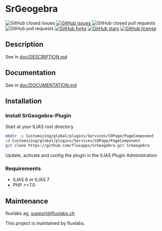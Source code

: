 # SrGeogebra #

![GitHub closed issues](https://img.shields.io/github/issues-closed/fluxapps/SrGeogebra?style=flat-square&color=success)
[![GitHub issues](https://img.shields.io/github/issues/fluxapps/SrGeogebra?style=flat-square&color=yellow)](https://github.com/fluxapps/SrGeogebra/issues)
![GitHub closed pull requests](https://img.shields.io/github/issues-pr-closed/fluxapps/SrGeogebra?style=flat-square&color=success)
![GitHub pull requests](https://img.shields.io/github/issues-pr/fluxapps/SrGeogebra?style=flat-square&color=yellow)
[![GitHub forks](https://img.shields.io/github/forks/fluxapps/SrGeogebra?style=flat-square&color=blueviolet)](https://github.com/fluxapps/SrGeogebra/network)
[![GitHub stars](https://img.shields.io/github/stars/fluxapps/SrGeogebra?style=flat-square&color=blueviolet)](https://github.com/fluxapps/SrGeogebra/stargazers)
[![GitHub license](https://img.shields.io/github/license/fluxapps/SrGeogebra?style=flat-square)](https://github.com/fluxapps/SrGeogebra/blob/main/LICENSE.md)

## Description
See in [doc/DESCRIPTION.md](./doc/DESCRIPTION.md)

## Documentation
See in [doc/DOCUMENTATION.md](./doc/DOCUMENTATION.md)

## Installation

### Install SrGeogebra-Plugin
Start at your ILIAS root directory
```bash
mkdir -p Customizing/global/plugins/Services/COPage/PageComponent
cd Customizing/global/plugins/Services/COPage/PageComponent
git clone https://github.com/fluxapps/SrGeogebra.git SrGeogebra
```
Update, activate and config the plugin in the ILIAS Plugin Administration

### Requirements
* ILIAS 6 or ILIAS 7
* PHP >=7.0

## Maintenance
fluxlabs ag, support@fluxlabs.ch

This project is maintained by fluxlabs. 
